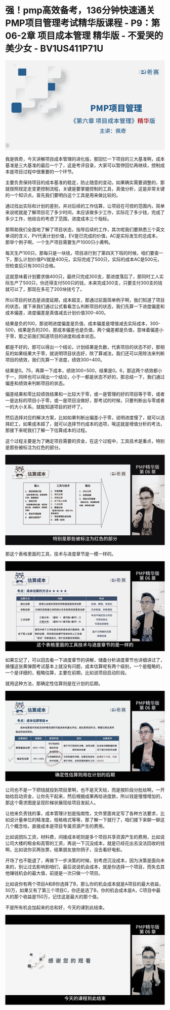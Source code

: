 # 强！pmp高效备考，136分钟快速通关PMP项目管理考试精华版课程 - P9：第06-2章 项目成本管理 精华版 - 不爱哭的美少女 - BV1US411P71U

![](img/31ab2eccdb12994854aba8d82b7b56b3_0.png)

我是佩奇，今天讲解项目成本管理的进化版，那回忆一下项目的三大基准啊，成本基准是三大基准的最后一个了，这是考评目录，大家可以暂停回忆再继续，控制成本是项目过程中很重要的一个环节。

主要负责保持项目的成本基准的稳定，防止随意的变动，如果确实需要调整的，那就按照规定走变更控制流程，关键是要掌握控制的工具，真值分析，这是非常关键的一个知识点，首先我们要明白这个工具是用来做比较的。

通过找出实际和计划的差别，并对后续的工作估算，让项目在可控的范围内，简单来说呢就是了解项目花了多少时间，本应该做多少工作，实际花了多少钱，完成了多少工作，他综合的考虑了范围，进度成本三个指标。

那帮助我们全面地了解了项目状态，指导后续的工作，其次呢我们要熟悉三个英文单词的含义，PV代表计划价值，EV是已完成的价值，AC是实际发生的总成本，那举个例子啊，一个生产项目需要生产1000只小黄鸭。

每天生产100只，那每只是一块钱，项目进行到了第四天下班的时候，咱们要查一下，那么计划价值PV就是400元，实际完成了500只，实际的成本AC是500元，但检查后只有300只合格。

这就意味着计划要求做400只，最终只完成300支，那进度落后了，那同时工人实际生产了500只，你还得支付500只的钱，本来完成300支，只要支付300支的钱就可以了，那现在多花了200块钱亏了。

所以项目的状态是进度延期，成本超支，那通过前面简单例子啊，我们知道了项目的状态，接下来我们通过公式看看怎么判断项目的状态，我们先算一下进度偏差和成本偏差，进度偏差是真值减去计划价值300-400。

结果是负的100，那说明进度偏差是负值，成本偏差是增值减去实际成本，300-500，结果是负的200，那成本偏差也是负值，两个偏差都是负值，意味着偏差小于零，那之前我们知道项目的进度和成本状态。

都是不好的，那可以得出一个结论，计划结果是负数，代表项目的状态不好，那相反的如果结果大于零，就说明项目状态好，除了算减法，我们还可以用除法来判断项目的绩效，我们先算一下进度，绩效300÷400。

结果是0。75，再算一下成本，绩效300÷500，结果是0。6，那这两个绩效都小于一，同样也可以得出一个结论，小于一都是状态不好的，那总结一下，我们通过偏差和绩效来判断项目的状态。

偏差结果和零比较绩效结果和一比较大于零，或一是管理的好的项目等于零，或者一是达标的项目小于零，或一是项目没做好，那考试的时候，只要判断出与零或者一的大小关系，就能知道项目的好坏了。

然后选择对应的解决方案，比如如果判断出偏差小于零，说明进度慢了，就可以选择赶工，如果成本超了，就可以选择节约成本的选项，唉这就是增值分析的考法，那接下来呢我们了解一下估算成本的过程。

这个过程主要是为了确定项目需要的资金，在这个过程中，工具技术是重点，特别是那些被标注为红色的部分。

![](img/31ab2eccdb12994854aba8d82b7b56b3_2.png)

那这个表格里面的工具，技术与进度章节是一模一样的。

![](img/31ab2eccdb12994854aba8d82b7b56b3_4.png)

如果忘记了，可以回去看一下进度章节的讲解，储备分析进度章节也详细讲过了，搞懂这张黄弹图考试基本上就没有问题，成本估算呢有两个级别，一个是粗略的，一个是详细的，粗略估算，主要在前期，比如说项目启动阶段。

就用这种方法，那确定性估算则是在计划的后期。

![](img/31ab2eccdb12994854aba8d82b7b56b3_6.png)

公司也不是一下把钱就投到项目里啊，也不是天天给，而是按阶段分批给啊，一开始给启动资金，让你先干起来，然后根据成果再给进度款，所以钱是慢慢增加的，那这个需求图是呈现阶梯状展现给项目发起人。

让他来负责钱的事，成本管理计划是指南性，文件里面肯定写了各种方法要求，比如说计量单位的精准度，规格格式等等，那了解一下就行了，咱们接下来聊一聊这几个概念哈，直接成本是项目专属资源产生的费用。

比如说团队工资，材料费，间接成本呢则是多个项目共享资源产生的费用，比如说公司大楼的租金和高管的工资，再说一下沉没成本，就是已经花出去没法回收的钱啊，比如说你买两张票，结果朋友放你鸽子，没去看好电影。

开场了也不能退了，再做下一步决策的时候，别考虑沉没成本，因为决策是面向未来的，别让过去影响到咱们，最后说说机会成本，就是你选择一个项目，而失去其他赚钱机会的最大值，前提是一次只做一个项目。

比如说你有两个项目A和B你选择了B，那么你的机会成本就是A项目的最大收益，50万，如果又有了第三个项目C，你还是选了B，你的机会成本是A，C项目中最大的那个收益是150万，记住这是最大的那个值。

不是所有机会加起来的总和好，今天的课到此结束。

![](img/31ab2eccdb12994854aba8d82b7b56b3_8.png)